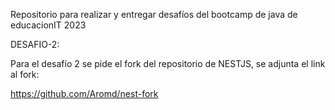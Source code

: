 Repositorio para realizar y entregar desafíos del bootcamp de java de educacionIT 2023


DESAFIO-2:

Para el desafío 2 se pide el fork del repositorio de NESTJS, se adjunta el link al fork:

https://github.com/Aromd/nest-fork
